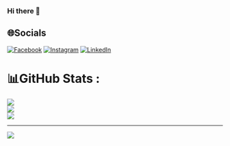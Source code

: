 ### Hi there 👋

## 🌐Socials
[![Facebook](https://img.shields.io/badge/Facebook-%231877F2.svg?logo=Facebook&logoColor=white)](https://facebook.com/https://www.facebook.com/fuong0107) [![Instagram](https://img.shields.io/badge/Instagram-%23E4405F.svg?logo=Instagram&logoColor=white)](https://instagram.com/@hfuongg._) [![LinkedIn](https://img.shields.io/badge/LinkedIn-%230077B5.svg?logo=linkedin&logoColor=white)](https://linkedin.com/in/https://www.linkedin.com/in/ha-phuong-cao-thi-193a66247/) 

# 📊GitHub Stats :
![](https://github-readme-stats.vercel.app/api?username=phuong0107&theme=monokai&hide_border=false&include_all_commits=true&count_private=true)<br/>
![](https://github-readme-streak-stats.herokuapp.com/?user=phuong0107&theme=monokai&hide_border=false)<br/>
![](https://github-readme-stats.vercel.app/api/top-langs/?username=phuong0107&theme=monokai&hide_border=false&include_all_commits=true&count_private=true&layout=compact)

---
[![](https://visitcount.itsvg.in/api?id=phuong0107&icon=0&color=4)](https://visitcount.itsvg.in)

<!--
**phuong0107/phuong0107** is a ✨ _special_ ✨ repository because its `README.md` (this file) appears on your GitHub profile.

Here are some ideas to get you started:

- 🔭 I’m currently working on ...
- 🌱 I’m currently learning ...
- 👯 I’m looking to collaborate on ...
- 🤔 I’m looking for help with ...
- 💬 Ask me about ...
- 📫 How to reach me: ...
- 😄 Pronouns: ...
- ⚡ Fun fact: ...
-->
